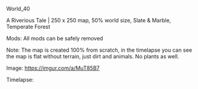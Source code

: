 World_40

A Riverious Tale | 250 x 250 map, 50% world size, Slate & Marble, Temperate Forest 

Mods: All mods can be safely removed

Note: The map is created 100% from scratch, in the timelapse you can see the map is flat without terrain, just dirt and animals. No plants as well.

Image: https://imgur.com/a/MuT85B7

Timelapse:
